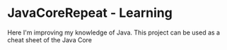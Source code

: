 # JavaCoreRepeat - Learning 
Here I'm improving my knowledge of Java. 
This project can be used as a cheat sheet of the Java Core
